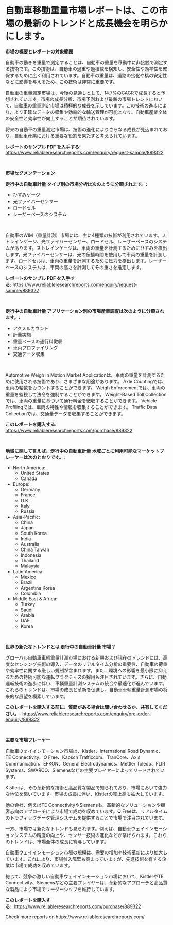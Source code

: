 <p><h1>自動車移動重量市場レポートは、この市場の最新のトレンドと成長機会を明らかにします。</h1></p><p><strong>市場の概要とレポートの対象範囲</strong></p>
<p><p>自動車の動きを重量で測定することは、自動車の重量を移動中に非接触で測定する技術です。この技術は、自動車の過重や過積載を検知し、安全性や効率性を確保するために広く利用されています。自動車の重量は、道路の劣化や橋の安定性などに影響を与えるため、この技術は非常に重要です。</p><p>自動車の重量測定市場は、今後の見通しとして、14.7%のCAGRで成長すると予想されています。市場の成長分析、市場予測および最新の市場トレンドにおいて、自動車の重量測定市場は積極的な成長を示しています。この技術の進歩により、より正確なデータの収集や効率的な輸送管理が可能となり、自動車産業全体の安全性と効率性が向上することが期待されています。</p><p>将来の自動車の重量測定市場は、技術の進化によりさらなる成長が見込まれており、自動車産業における重要な役割を果たすと考えられています。</p></p>
<p><strong>レポートのサンプル PDF を入手する:</strong> <a href="https://www.reliableresearchreports.com/enquiry/request-sample/889322">https://www.reliableresearchreports.com/enquiry/request-sample/889322</a></p>
<p>&nbsp;</p>
<p><strong>市場セグメンテーション</strong></p>
<p><strong>走行中の自動車計量 タイプ別の市場分析は次のように分類されます。:</strong></p>
<p><ul><li>ひずみゲージ</li><li>光ファイバーセンサー</li><li>ロードセル</li><li>レーザーベースのシステム</li></ul></p>
<p>&nbsp;</p>
<p><p>自動車のWIM（重量計測）市場には、主に4種類の技術が利用されています。ストレインゲージ、光ファイバーセンサー、ロードセル、レーザーベースのシステムがあります。ストレインゲージは、車両の重量を計測するためにひずみを検出します。光ファイバーセンサーは、光の伝播時間を使用して車両の重量を計測します。ロードセルは、車両の重量を計測するために圧力を検出します。レーザーベースのシステムは、車両の高さを計測してその重さを推定します。</p></p>
<p><strong>レポートのサンプル PDF を入手する:</strong>&nbsp;<a href="https://www.reliableresearchreports.com/enquiry/request-sample/889322">https://www.reliableresearchreports.com/enquiry/request-sample/889322</a></p>
<p>&nbsp;</p>
<p><strong> 走行中の自動車計量 アプリケーション別の市場産業調査は次のように分類されます。:</strong></p>
<p><ul><li>アクスルカウント</li><li>計量実施</li><li>重量ベースの通行料徴収</li><li>車両プロファイリング</li><li>交通データ収集</li></ul></p>
<p>&nbsp;</p>
<p><p>Automotive Weigh in Motion Market Applicationは、車両の重量を計測するために使用される技術であり、さまざまな用途があります。 Axle Countingでは、車両の軸数をカウントすることができます。 Weigh Enforcementでは、車両の重量を監視して法令を強制することができます。 Weight-Based Toll Collectionでは、車両の重量に基づいて通行料金を徴収することができます。 Vehicle Profilingでは、車両の特性や情報を収集することができます。 Traffic Data Collectionでは、交通量データを収集することができます。</p></p>
<p><strong>このレポートを購入する:</strong>&nbsp; <a href="https://www.reliableresearchreports.com/purchase/889322">https://www.reliableresearchreports.com/purchase/889322</a></p>
<p>&nbsp;</p>
<p><strong>地域に関して言えば、走行中の自動車計量 地域ごとに利用可能なマーケットプレーヤーは次のとおりです。:</strong></p>
<p><ul>
    <li>
        North America:
        <ul>
            <li>United States</li>
            <li>Canada</li>
        </ul>
    </li>
    <li>
        Europe:
        <ul>
            <li>Germany</li>
            <li>France</li>
            <li>U.K.</li>
            <li>Italy</li>
            <li>Russia</li>
        </ul>
    </li>
    <li>
        Asia-Pacific:
        <ul>
            <li>China</li>
            <li>Japan</li>
            <li>South Korea</li>
            <li>India</li>
            <li>Australia</li>
            <li>China Taiwan</li>
            <li>Indonesia</li>
            <li>Thailand</li>
            <li>Malaysia</li>
        </ul>
    </li>
    <li>
        Latin America:
        <ul>
            <li>Mexico</li>
            <li>Brazil</li>
            <li>Argentina Korea</li>
            <li>Colombia</li>
        </ul>
    </li>
    <li>
        Middle East & Africa:
        <ul>
            <li>Turkey</li>
            <li>Saudi</li>
            <li>Arabia</li>
            <li>UAE</li>
            <li>Korea</li>
        </ul>
    </li>
    </ul></p>
<p>&nbsp;</p>
<p><strong>世界の新たなトレンドとは 走行中の自動車計量 市場？</strong></p>
<p><p>グローバル自動車車輌重量計測市場における新興および現在のトレンドには、高度なセンシング技術の導入、データのリアルタイム分析の重要性、自動車の荷重や効率性に関する厳しい規制が含まれます。また、環境への影響を最小限に抑えるための持続可能な運転プラクティスの採用も注目されています。さらに、自動運転技術の進歩に伴い、車輌重量計測システムの統合や最適化が進んでいます。これらのトレンドは、市場の成長と革新を促進し、自動車車輌重量計測市場の将来的な展望を模索しています。</p></p>
<p><strong>このレポートを購入する前に、質問がある場合は問い合わせるか、共有してください。</strong>- <a href="https://www.reliableresearchreports.com/enquiry/pre-order-enquiry/889322">https://www.reliableresearchreports.com/enquiry/pre-order-enquiry/889322</a></p>
<p>&nbsp;</p>
<p><strong>主要な市場プレーヤー</strong></p>
<p><p>自動車ウェイインモーション市場は、Kistler、International Road Dynamic、TE Connectivity、Q Free、Kapsch Trafficcom、TranCore、Axis Communication、EFKON、General Electrodynamics、Mettler Toledo、FLIR Systems、SWARCO、Siemensなどの主要プレイヤーによってリードされています。</p><p>Kistlerは、その革新的な技術と高品質な製品で知られており、市場において強力な地位を築いています。市場の成長に伴い、Kistlerの売上高も拡大しています。</p><p>他の会社、例えばTE ConnectivityやSiemensも、革新的なソリューションや顧客志向のアプローチにより市場で成功を収めています。Q Freeは、リアルタイムのトラフィックデータ管理システムを提供することで市場で注目されています。</p><p>一方、市場では新たなトレンドも見られます。例えば、自動車ウェイインモーションシステムの精度の向上や、センサー技術の進化などが挙げられます。これらのトレンドは、市場全体の成長に寄与しています。</p><p>自動車ウェイインモーション市場の規模は、需要の増加や技術革新により拡大しています。これにより、市場参入障壁も高まっていますが、先進技術を有する企業は市場で成功を収めています。</p><p>総じて、競争の激しい自動車ウェイインモーション市場において、KistlerやTE Connectivity、Siemensなどの主要プレイヤーは、革新的なアプローチと高品質な製品により市場でリーダーシップを維持しています。</p></p>
<p><strong>このレポートを購入する:</strong>&nbsp;&nbsp;<a href="https://www.reliableresearchreports.com/purchase/889322">https://www.reliableresearchreports.com/purchase/889322</a></p>
<p>Check more reports on https://www.reliableresearchreports.com/</p>